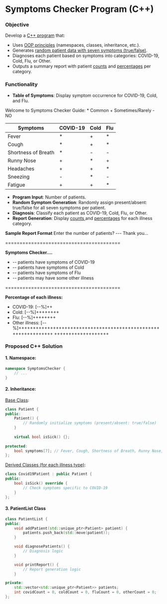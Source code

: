# Symptoms Checker Program (C++)

### Objective
Develop a <u>C++ program</u> that:
- Uses <u>OOP principles</u> (namespaces, classes, inheritance, etc.).
- Generates <u> random patient data with seven symptoms (true/false)</u>.
- Diagnoses each patient based on symptoms into categories: COVID-19, Cold, Flu, or Other.
- Outputs a summary report with patient <u>counts</u> and  <u>percentages</u> per category.

### Functionality
- **Table of Symptoms**: Display symptom occurrence for COVID-19, Cold, and Flu.

Welcome to Symptoms Checker
Guide: * Common    + Sometimes/Rarely    - NO

| Symptoms             | COVID-19 | Cold | Flu |
|----------------------|----------|------|-----|
| Fever                | *        | +    | *   |
| Cough                | *        | +    | *   |
| Shortness of Breath  | *        | -    | -   |
| Runny Nose           | +        | *    | +   |
| Headaches            | +        | +    | *   |
| Sneezing             | -        | *    | -   |
| Fatigue              | +        | +    | *   |


- **Program Input**: Number of patients.
- **Random Symptom Generation**: Randomly assign present/absent: true/false for all seven symptoms per  patient.
- **Diagnosis**: Classify each patient as COVID-19, Cold, Flu, or Other.
- **Report Generation**: Display <u>counts </u> and <u> percentages</u> for each illness category.

**Sample Report Format**
Enter the number of patients? ---
Thank you...

========================================

**Symptoms Checker....**

- -- patients have symptoms of COVID-19
- -- patients have symptoms of Cold
- -- patients have symptoms of Flu
- -- patients may have some other illness

========================================

**Percentage of each illness:**

- COVID-19: [--%]++
- Cold: [--%]++++++++
- Flu: [--%]++++++++
- Other illness: [--%]+++++++++++++++++++++++++++++++++++++++++++++++++++++++++++++++
  +++++++++++++++++++


### Proposed C++ Solution

#### 1. **Namespace**:
   ```cpp
   namespace SymptomsChecker {
       // ...
   }
```
#### 2. **Inheritance**:
<u>Base Class</u>:

```cpp
class Patient {
public:
    Patient() {
        // Randomly initialize symptoms (present/absent: true/false)
    }
    
	virtual bool isSick() {};
    
protected:
    bool symptoms[7]; // Fever, Cough, Shortness of Breath, Runny Nose, Headache, Sneezing, Fatigue
};
```
<u>Derived Classes (for each illness type)</u>:
```cpp
class Covid19Patient : public Patient {
public:
    bool isSick() override {
        // Check symptoms specific to COVID-19
    }
};
```
#### 3. **PatientList Class**

```cpp
class PatientList {
public:
    void addPatient(std::unique_ptr<Patient> patient) {
        patients.push_back(std::move(patient));
    }

    void diagnosePatients() {
        // Diagnosis logic
    }

    void printReport() {
        // Report generation logic
    }

private:
    std::vector<std::unique_ptr<Patient>> patients;
    int covidCount = 0, coldCount = 0, fluCount = 0, otherCount = 0;
};
```

